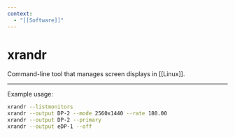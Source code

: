 ```yaml
---
context:
  - "[[Software]]"
---
```


# xrandr

Command-line tool that manages screen displays in [[Linux]].

---

Example usage:

```bash
xrandr --listmonitors
xrandr --output DP-2 --mode 2560x1440 --rate 180.00
xrandr --output DP-2 --primary
xrandr --output eDP-1 --off
```
